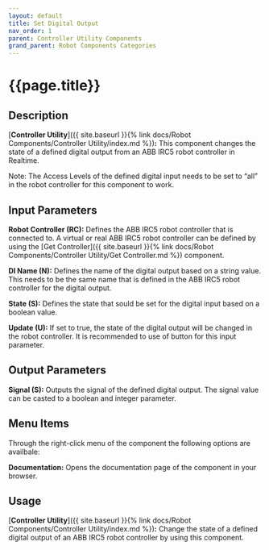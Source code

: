 ```yaml
---
layout: default
title: Set Digital Output
nav_order: 1
parent: Controller Utility Components
grand_parent: Robot Components Categories
---
```


# **{{page.title}}**

## **Description**

[**Controller Utility**]({{ site.baseurl }}{% link docs/Robot Components/Controller Utility/index.md %})**:** This component changes the state of a defined digital output from an ABB IRC5 robot controller in Realtime.

Note: The Access Levels of the defined digital input needs to be set to “all” in the robot controller for this component to work.

## **Input Parameters**

**Robot Controller (RC):** Defines the ABB IRC5 robot controller that is connected to. A virtual or real ABB IRC5 robot controller can be defined by using the [Get Controller]({{ site.baseurl }}{% link docs/Robot Components/Controller Utility/Get Controller.md %}) component.

**DI Name (N):** Defines the name of the digital output based on a string value. This needs to be the same name that is defined in the ABB IRC5 robot controller for the digital output.

**State (S):** Defines the state that sould be set for the digital input based on a boolean value.

**Update (U):** If set to true, the state of the digital output will be changed in the robot controller. It is recommended to use of button for this input parameter. 

## **Output Parameters**

**Signal (S):** Outputs the signal of the defined digital output. The signal value can be casted to a boolean and integer parameter. 

## **Menu Items**

Through the right-click menu of the component the following options are availbale:

**Documentation:** Opens the documentation page of the component in your browser.

## **Usage**

[**Controller Utility**]({{ site.baseurl }}{% link docs/Robot Components/Controller Utility/index.md %})**:** Change the state of a defined digital output of an ABB IRC5 robot controller by using this component.